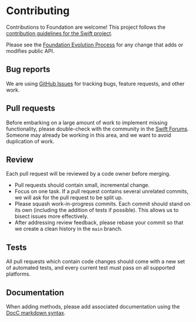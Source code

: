# Contributing

Contributions to Foundation are welcome! This project follows the [contribution guidelines for the Swift project](https://swift.org/contributing/#contributing-code).

Please see the [Foundation Evolution Process](Evolution.md) for any change that adds or modifies public API.

## Bug reports

We are using [GitHub Issues](https://github.com/apple/swift-foundation/issues) for tracking bugs, feature requests, and other work.

## Pull requests

Before embarking on a large amount of work to implement missing functionality, please double-check with the community in the [Swift Forums](https://forums.swift.org/). Someone may already be working in this area, and we want to avoid duplication of work.

## Review

Each pull request will be reviewed by a code owner before merging.

* Pull requests should contain small, incremental change.
* Focus on one task. If a pull request contains several unrelated commits, we will ask for the pull request to be split up.
* Please squash work-in-progress commits. Each commit should stand on its own (including the addition of tests if possible). This allows us to bisect issues more effectively.
* After addressing review feedback, please rebase your commit so that we create a clean history in the `main` branch.

## Tests

All pull requests which contain code changes should come with a new set of automated tests, and every current test must pass on all supported platforms.

## Documentation

When adding methods, please add associated documentation using the [DocC markdown syntax](https://www.swift.org/documentation/docc/).

